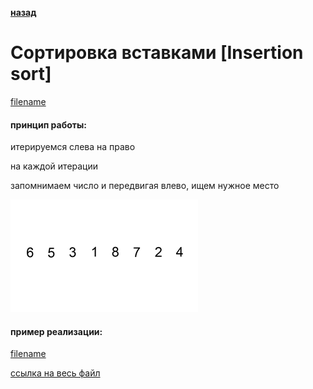 **[назад](sort)**

# Сортировка вставками [Insertion sort]

[filename](short/insertion_sort.md ':include')

#### принцип работы:

итерируемся слева на право

на каждой итерации

запомнимаем число и передвигая влево, ищем нужное место

![Gif](../_media/img/sort/insertion_sort.gif)

#### пример реализации:

[filename](../_media/examples/sort/insertion_sort.go ':include :type=code :fragment=insertionSort')

[ссылка на весь файл](https://github.com/proggga/training/blob/master/docs/_media/examples/sort/insertion_sort.go)
